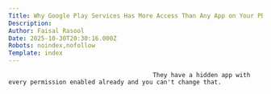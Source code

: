 ```yaml
---
Title: Why Google Play Services Has More Access Than Any App on Your Phone
Description: 
Author: Faisal Rasool
Date: 2025-10-30T20:30:16.000Z
Robots: noindex,nofollow
Template: index
---
```


                                            They have a hidden app with every permission enabled already and you can't change that.
                                        